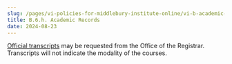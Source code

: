 ```yaml
---
slug: /pages/vi-policies-for-middlebury-institute-online/vi-b-academic-policies/b-6-unavailability/b-6-h-academic-records
title: B.6.h. Academic Records
date: 2024-08-23
---
```

[Official transcripts](https://www.middlebury.edu/registrar/records/transcripts#:~:text=Ordering%20a%20Transcript,electronically%20or%20via%20USPS%20mail) may be requested from the Office of the Registrar. Transcripts will not indicate the modality of the courses.

